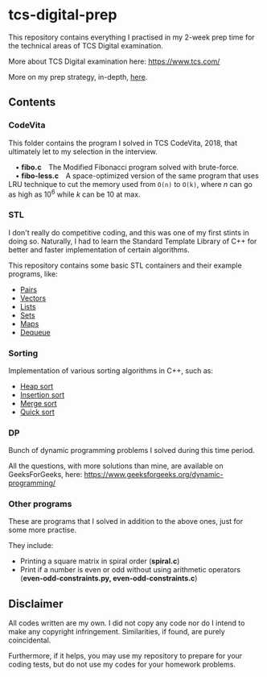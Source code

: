 # tcs-digital-prep

This repository contains everything I practised in my 2-week prep time for the technical areas of TCS Digital examination.

More about TCS Digital examination here: https://www.tcs.com/

More on my prep strategy, in-depth, [here](https://www.geeksforgeeks.org/how-i-cracked-tcs-digital/).

## Contents

### CodeVita
This folder contains the program I solved in TCS CodeVita, 2018, that ultimately let to my selection in the interview.

&emsp;• **fibo.c**&emsp;The Modified Fibonacci program solved with brute-force. <br>
&emsp;• **fibo-less.c**&emsp;A space-optimized version of the same program that uses LRU technique to cut the memory used from `O(n)` to `O(k)`, where _n_ can go as high as 10<sup>6</sup> while _k_ can be 10 at max.

### STL
I don't really do competitive coding, and this was one of my first stints in doing so. Naturally, I had to learn the Standard Template Library of C++ for better and faster implementation of certain algorithms.

This repository contains some basic STL containers and their example programs, like:
<ul>
	<li> <a href="https://github.com/rafi007akhtar/tcs-digital-prep/blob/master/STL/pairs.cpp"> Pairs </a>
	<li> <a href="https://github.com/rafi007akhtar/tcs-digital-prep/blob/master/STL/vectors.cpp"> Vectors </a>
	<li> <a href="https://github.com/rafi007akhtar/tcs-digital-prep/blob/master/STL/lists.cpp"> Lists </a>
	<li> <a href="https://github.com/rafi007akhtar/tcs-digital-prep/blob/master/STL/sets.cpp"> Sets </a>
	<li> <a href="https://github.com/rafi007akhtar/tcs-digital-prep/blob/master/STL/maps.cpp"> Maps </a>
	<li> <a href="https://github.com/rafi007akhtar/tcs-digital-prep/blob/master/STL/deque.cpp"> Dequeue </a>
</ul>

### Sorting
Implementation of various sorting algorithms in C++, such as:
<ul>
	<li> <a href="https://github.com/rafi007akhtar/tcs-digital-prep/blob/master/Sorting/heap-sort.cpp">Heap sort</a>
	<li> <a href="https://github.com/rafi007akhtar/tcs-digital-prep/blob/master/Sorting/insertion-sort.cpp"> Insertion sort </a>
	<li> <a href="https://github.com/rafi007akhtar/tcs-digital-prep/blob/master/Sorting/merge-sort.cpp"> Merge sort </a>
	<li> <a href="https://github.com/rafi007akhtar/tcs-digital-prep/blob/master/Sorting/quick-sort.cpp"> Quick sort </a>
</ul>

### DP
Bunch of dynamic programming problems I solved during this time period.

All the questions, with more solutions than mine, are available on GeeksForGeeks, here: https://www.geeksforgeeks.org/dynamic-programming/

### Other programs
These are programs that I solved in addition to the above ones, just for some more practise.

They include:
<ul>
	<li> Printing a square matrix in spiral order (<strong>spiral.c</strong>) </li>
	<li> Print if a number is even or odd without using arithmetic operators (<strong>even-odd-constraints.py, even-odd-constraints.c</strong>) </li>
</ul>


## Disclaimer
All codes written are my own. I did not copy any code nor do I intend to make any copyright infringement. Similarities, if found, are purely coincidental.

Furthermore, if it helps, you may use my repository to prepare for your coding tests, but do not use my codes for your homework problems.
